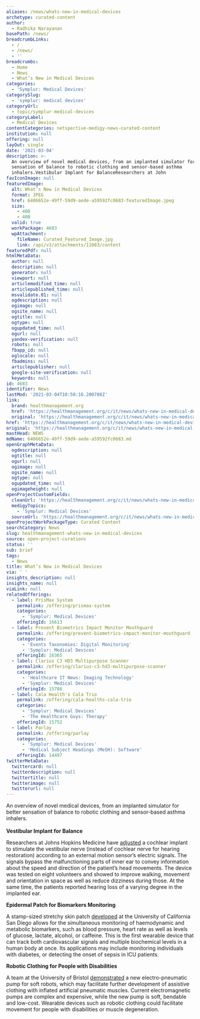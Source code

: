```yaml
---
aliases: /news/whats-new-in-medical-devices
archetype: curated-content
author:
  - Radhika Narayanan
basePath: /news/
breadcrumbLinks:
  - /
  - /news/
  - ''
breadcrumbs:
  - Home
  - News
  - What’s New in Medical Devices
categories:
  - 'Symplur: Medical Devices'
categorySlug:
  - 'symplur: medical devices'
categoryUrl:
  - topic/symplur-medical-devices
categoryLabel:
  - Medical Devices
contentCategories: netspective-medigy-news-curated-content
institution: null
offering: null
layOut: single
date: '2021-03-04'
description: >-
  An overview of novel medical devices, from an implanted simulator for better
  sensation of balance to robotic clothing and sensor-based asthma
  inhalers.Vestibular Implant for BalanceResearchers at John
favIconImage: null
featuredImage:
  alt: What’s New in Medical Devices
  format: JPEG
  href: 6406652e-49ff-59d9-aede-a59592fc0683-featuredImage.jpeg
  size:
    - 400
    - 400
  valid: true
  workPackage: 4683
  wpAttachment:
    fileName: Curated_Featured_Image.jpg
    link: /api/v3/attachments/11083/content
featuredPdf: null
htmlMetaData:
  author: null
  description: null
  generator: null
  viewport: null
  articlemodified_time: null
  articlepublished_time: null
  msvalidate.01: null
  ogdescription: null
  ogimage: null
  ogsite_name: null
  ogtitle: null
  ogtype: null
  ogupdated_time: null
  ogurl: null
  yandex-verification: null
  robots: null
  fbapp_id: null
  oglocale: null
  fbadmins: null
  articlepublisher: null
  google-site-verification: null
  keywords: null
id: 4683
identifier: News
lastMod: '2021-03-04T10:50:16.200788Z'
link:
  brand: healthmanagement.org
  href: 'https://healthmanagement.org/c/it/news/whats-new-in-medical-devices'
  original: 'https://healthmanagement.org/c/it/news/whats-new-in-medical-devices'
href: 'https://healthmanagement.org/c/it/news/whats-new-in-medical-devices'
original: 'https://healthmanagement.org/c/it/news/whats-new-in-medical-devices'
mastHead: NEWS
mdName: 6406652e-49ff-59d9-aede-a59592fc0683.md
openGraphMetaData:
  ogdescription: null
  ogtitle: null
  ogurl: null
  ogimage: null
  ogsite_name: null
  ogtype: null
  ogupdated_time: null
  ogimageheight: null
openProjectCustomFields:
  cleanUrl: 'https://healthmanagement.org/c/it/news/whats-new-in-medical-devices'
  medigyTopics:
    - 'Symplur: Medical Devices'
  sourceUrl: 'https://healthmanagement.org/c/it/news/whats-new-in-medical-devices'
openProjectWorkPackageType: Curated Content
searchCategory: News
slug: healthmanagement-whats-new-in-medical-devices
source: open-project-curations
status: ''
sub: brief
tags:
  - News
title: What’s New in Medical Devices
via: ' '
insights_description: null
insights_name: null
viaLink: null
relatedOfferings:
  - label: PrisMax System
    permalink: /offering/prismax-system
    categories:
      - 'Symplur: Medical Devices'
    offeringId: 16613
  - label: Prevent Biometrics Impact Monitor Mouthguard
    permalink: /offering/prevent-biometrics-impact-monitor-mouthguard
    categories:
      - 'Events Taxonomies: Digital Monitoring'
      - 'Symplur: Medical Devices'
    offeringId: 16365
  - label: Clarius C3 HD3 Multipurpose Scanner
    permalink: /offering/clarius-c3-hd3-multipurpose-scanner
    categories:
      - 'Healthcare IT News: Imaging Technology'
      - 'Symplur: Medical Devices'
    offeringId: 15786
  - label: Cala Health's Cala Trio
    permalink: /offering/cala-healths-cala-trio
    categories:
      - 'Symplur: Medical Devices'
      - 'The Healthcare Guys: Therapy'
    offeringId: 15752
  - label: Parlay
    permalink: /offering/parlay
    categories:
      - 'Symplur: Medical Devices'
      - 'Medical Subject Headings (MeSH): Software'
    offeringId: 14497
twitterMetaData:
  twittercard: null
  twitterdescription: null
  twittertitle: null
  twitterimage: null
  twitterurl: null
---
```

<p>An overview of novel medical devices, from an implanted simulator for better sensation of balance to robotic clothing and sensor-based asthma inhalers.<br><br><strong>Vestibular Implant for Balance</strong></p><p>Researchers at Johns Hopkins Medicine have <a href="https://www.nejm.org/doi/10.1056/NEJMoa2020457">adjusted</a> a cochlear implant to stimulate the vestibular nerve (instead of cochlear nerve for hearing restoration) according to an external motion sensor’s electric signals. The signals bypass the malfunctioning parts of inner ear to convey information about the speed and direction of the patient’s head movements. The device was tested on eight volunteers and showed to improve walking, movement and orientation in space as well as reduce dizziness during those. At the same time, the patients reported hearing loss of a varying degree in the implanted ear.</p><p><strong>Epidermal Patch for Biomarkers Monitoring</strong></p><p>A stamp-sized stretchy skin patch <a href="https://www.nature.com/articles/s41551-021-00685-1">developed</a> at the University of California San Diego allows for the simultaneous monitoring of haemodynamic and metabolic biomarkers, such as blood pressure, heart rate as well as levels of glucose, lactate, alcohol, or caffeine. This is the first wearable device that can track both cardiovascular signals and multiple biochemical levels in a human body at once. Its applications may include monitoring individuals with diabetes, or detecting the onset of sepsis in ICU patients.</p><p><strong>Robotic Clothing for People with Disabilities</strong></p><p>A team at the University of Bristol <a href="https://robotics.sciencemag.org/content/6/51/eabc3721">demonstrated</a> a new electro-pneumatic pump for soft robots, which may facilitate further development of assistive clothing with inflated artificial pneumatic muscles. Current electromagnetic pumps are complex and expensive, while the new pump is soft, bendable and low-cost. Wearable devices such as robotic clothing could facilitate movement for people with disabilities or muscle degeneration.<br>&nbsp;</p>